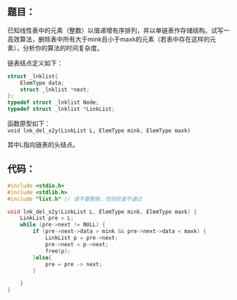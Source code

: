 ## 题目：

已知线性表中的元素（整数）以值递增有序排列，并以单链表作存储结构。试写一高效算法，删除表中所有大于mink且小于maxk的元素（若表中存在这样的元素），分析你的算法的时间复杂度。

链表结点定义如下：

```cpp
struct _lnklist{
    ElemType data;
    struct _lnklist *next;
};
typedef struct _lnklist Node;
typedef struct _lnklist *LinkList;
```

函数原型如下：  
`void lnk_del_x2y(LinkList L, ElemType mink, ElemType maxk)`

其中L指向链表的头结点。

## 代码：

```cpp
#include <stdio.h>
#include <stdlib.h>
#include "list.h" // 请不要删除，否则检查不通过

void lnk_del_x2y(LinkList L, ElemType mink, ElemType maxk) {
    LinkList pre = L;
    while (pre->next != NULL) {
        if (pre->next->data > mink && pre->next->data < maxk) {
            LinkList p = pre->next;
            pre->next = p->next;
            free(p);
        }else{
            pre = pre -> next;
        }

    }
}
```
